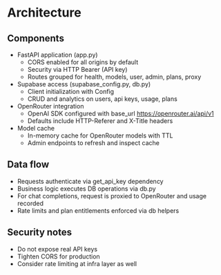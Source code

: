 # Architecture

## Components
- FastAPI application (app.py)
  - CORS enabled for all origins by default
  - Security via HTTP Bearer (API key)
  - Routes grouped for health, models, user, admin, plans, proxy
- Supabase access (supabase_config.py, db.py)
  - Client initialization with Config
  - CRUD and analytics on users, api keys, usage, plans
- OpenRouter integration
  - OpenAI SDK configured with base_url https://openrouter.ai/api/v1
  - Defaults include HTTP-Referer and X-Title headers
- Model cache
  - In-memory cache for OpenRouter models with TTL
  - Admin endpoints to refresh and inspect cache

## Data flow
- Requests authenticate via get_api_key dependency
- Business logic executes DB operations via db.py
- For chat completions, request is proxied to OpenRouter and usage recorded
- Rate limits and plan entitlements enforced via db helpers

## Security notes
- Do not expose real API keys
- Tighten CORS for production
- Consider rate limiting at infra layer as well
